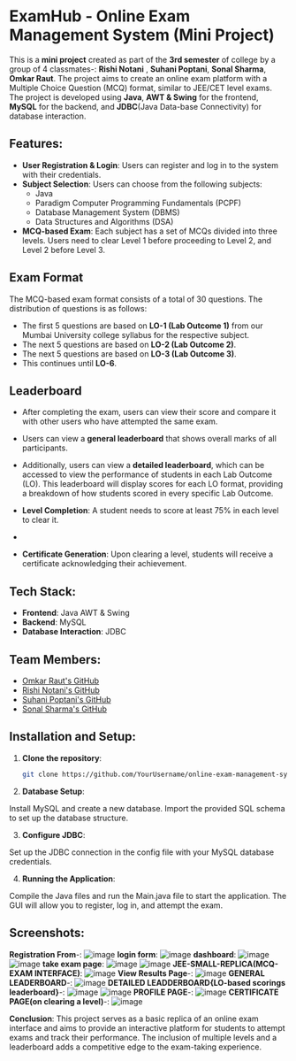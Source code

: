 # ExamHub - Online Exam Management System (Mini Project)

This is a **mini project** created as part of the **3rd semester** of college by a group of 4 classmates-: **Rishi Notani** , **Suhani Poptani**, **Sonal Sharma**, **Omkar Raut**. The project aims to create an online exam platform with a Multiple Choice Question (MCQ) format, similar to JEE/CET level exams. The project is developed using **Java**, **AWT & Swing** for the frontend, **MySQL** for the backend, and **JDBC**(Java Data-base Connectivity) for database interaction.

## Features:
- **User Registration & Login**: Users can register and log in to the system with their credentials.
- **Subject Selection**: Users can choose from the following subjects:
  - Java
  - Paradigm Computer Programming Fundamentals (PCPF)
  - Database Management System (DBMS)
  - Data Structures and Algorithms (DSA)
- **MCQ-based Exam**: Each subject has a set of MCQs divided into three levels. Users need to clear Level 1 before proceeding to Level 2, and Level 2 before Level 3.
  
## Exam Format
The MCQ-based exam format consists of a total of 30 questions. The distribution of questions is as follows:
- The first 5 questions are based on **LO-1 (Lab Outcome 1)** from our Mumbai University college syllabus for the respective subject.
- The next 5 questions are based on **LO-2 (Lab Outcome 2)**.
- The next 5 questions are based on **LO-3 (Lab Outcome 3)**.
- This continues until **LO-6**.

## Leaderboard
- After completing the exam, users can view their score and compare it with other users who have attempted the same exam.
- Users can view a **general leaderboard** that shows overall marks of all participants.
- Additionally, users can view a **detailed leaderboard**, which can be accessed to view the performance of students in each Lab Outcome (LO). This leaderboard will display scores for each LO format, providing a breakdown of how students scored in every specific Lab Outcome.

- **Level Completion**: A student needs to score at least 75% in each level to clear it.
- 
- **Certificate Generation**: Upon clearing a level, students will receive a certificate acknowledging their achievement.

## Tech Stack:
- **Frontend**: Java AWT & Swing
- **Backend**: MySQL
- **Database Interaction**: JDBC

## Team Members:
- [Omkar Raut's GitHub](https://github.com/omkar454)
- [Rishi Notani's GitHub](https://github.com/RishiUsername)
- [Suhani Poptani's GitHub](https://github.com/suhanip152)
- [Sonal Sharma's GitHub](https://github.com/SonalUsername)

## Installation and Setup:

1. **Clone the repository**:
   ```bash
   git clone https://github.com/YourUsername/online-exam-management-system.git
   ```

2. **Database Setup**:

Install MySQL and create a new database.
Import the provided SQL schema to set up the database structure.

3. **Configure JDBC**:

Set up the JDBC connection in the config file with your MySQL database credentials.

4. **Running the Application**:

Compile the Java files and run the Main.java file to start the application.
The GUI will allow you to register, log in, and attempt the exam.

## Screenshots:
**Registration From**-:
![image](https://github.com/user-attachments/assets/350db972-9ce9-4d92-aac9-3a76ae5661cd)
**login form**:
![image](https://github.com/user-attachments/assets/3e202366-6301-4d0e-89ce-4b77be383e19)
**dashboard**:
![image](https://github.com/user-attachments/assets/7d30cff2-dbc9-41aa-9b94-b151641e24b3)
![image](https://github.com/user-attachments/assets/7e28a3ff-1c92-4e62-a7e7-3d0024354110)
**take exam page**:
![image](https://github.com/user-attachments/assets/6adfd6a6-2f3c-4fe1-bb79-859660961ce3)
![image](https://github.com/user-attachments/assets/7e258346-143b-45fd-b807-fa0012077c6b)
**JEE-SMALL-REPLICA(MCQ-EXAM INTERFACE)**:
![image](https://github.com/user-attachments/assets/dfad9c3a-0d35-4c1e-b84f-3cb5920fa449)
**View Results Page**-:
![image](https://github.com/user-attachments/assets/f96ddaa9-78b6-45ef-af8f-ee5432e92e72)
**GENERAL LEADERBOARD**-:
![image](https://github.com/user-attachments/assets/c165c9f6-02ff-48d8-9e0f-972f46f74bff)
**DETAILED LEADDERBOARD{LO-based scorings leaderboard}**-:
![image](https://github.com/user-attachments/assets/35b9ddf5-de33-4107-90e4-a00c08d6a8bc)
![image](https://github.com/user-attachments/assets/49166182-1b5e-4888-a2ec-ecdb90802ee9)
**PROFILE PAGE**-:
![image](https://github.com/user-attachments/assets/eed756b5-2840-4d73-90ff-97e23e53e994) 
**CERTIFICATE PAGE(on clearing a level)**-:
![image](https://github.com/user-attachments/assets/eced99e0-bc09-4438-92ee-7fd80803ca9b)


**Conclusion**:
This project serves as a basic replica of an online exam interface and aims to provide an interactive platform for students to attempt exams and track their performance. The inclusion of multiple levels and a leaderboard adds a competitive edge to the exam-taking experience.
